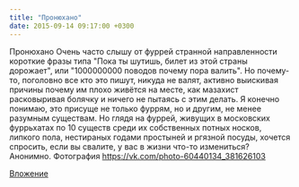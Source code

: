 ```yaml
---
title: "Пронюхано"
date: 2015-09-14 09:17:00 +0300
---
```


Пронюхано
Очень часто слышу от фуррей странной направленности короткие фразы типа "Пока ты шутишь, билет из этой страны дорожает", или "1000000000 поводов почему пора валить". Но почему-то, поголовно все кто это пишут, никуда не валят, активно выискивая причины почему им плохо живётся на месте, как мазахист расковыривая болячку и ничего не пытаясь с этим делать. Я конечно понимаю, это присуще не только фуррям, но и другим, не менее разумным существам. Но глядя на фуррей, живущих в московских фуррьхатах по 10 существ среди их собственных потных носков, липкого пола, нестираных годами простыней и ргязной посуды, хочется спросить, если вы свалите, у вас в жизни что-то измениться?
Анонимно.
Фотография
https://vk.com/photo-60440134_381626103

[Вложение](https://vk.com/photo-60440134_381626103)
